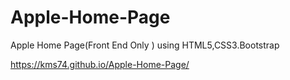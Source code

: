 # Apple-Home-Page
Apple Home Page(Front End Only ) using HTML5,CSS3.Bootstrap

https://kms74.github.io/Apple-Home-Page/
